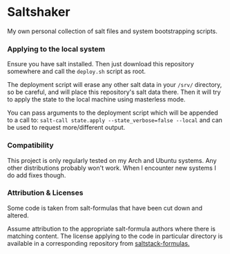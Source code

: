 # Saltshaker

My own personal collection of salt files and system bootstrapping scripts.

### Applying to the local system

Ensure you have salt installed. Then just download this repository somewhere
and call the `deploy.sh` script as root.

The deployment script will erase any other salt data in your `/srv/` directory,
so be careful, and will place this repository's salt data there. Then it will
try to apply the state to the local machine using masterless mode.

You can pass arguments to the deployment script which will be appended to a
call to: `salt-call state.apply --state_verbose=false --local` and can be used
to request more/different output.

### Compatibility

This project is only regularly tested on my Arch and Ubuntu systems. Any other
distributions probably won't work. When I encounter new systems I do add fixes
though.

### Attribution & Licenses

Some code is taken from salt-formulas that have been cut down and altered.

Assume attribution to the appropriate salt-formula authors where there is
matching content. The license applying to the code in particular directory is
available in a corresponding repository from
[saltstack-formulas.](https://github.com/saltstack-formulas)
